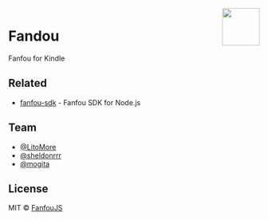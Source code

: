 <img width="75px" height="75px" src="https://raw.githubusercontent.com/fanfoujs/fandou/master/logo.png" align="right" />

# Fandou

Fanfou for Kindle

## Related

- [fanfou-sdk](https://github.com/LitoMore/fanfou-sdk-node) - Fanfou SDK for Node.js

## Team

- [@LitoMore](https://github.com/LitoMore)
- [@sheldonrrr](http://nowtiny.com)
- [@mogita](https://github.com/mogita)

## License

MIT © [FanfouJS](https://github.com/fanfoujs)

